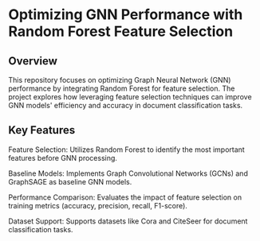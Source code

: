# Optimizing GNN Performance with Random Forest Feature Selection

## Overview

This repository focuses on optimizing Graph Neural Network (GNN) performance by integrating Random Forest for feature selection. The project explores how leveraging feature selection techniques can improve GNN models' efficiency and accuracy in document classification tasks.

## Key Features

Feature Selection: Utilizes Random Forest to identify the most important features before GNN processing.

Baseline Models: Implements Graph Convolutional Networks (GCNs) and GraphSAGE as baseline GNN models.

Performance Comparison: Evaluates the impact of feature selection on training metrics (accuracy, precision, recall, F1-score).

Dataset Support: Supports datasets like Cora and CiteSeer for document classification tasks.
